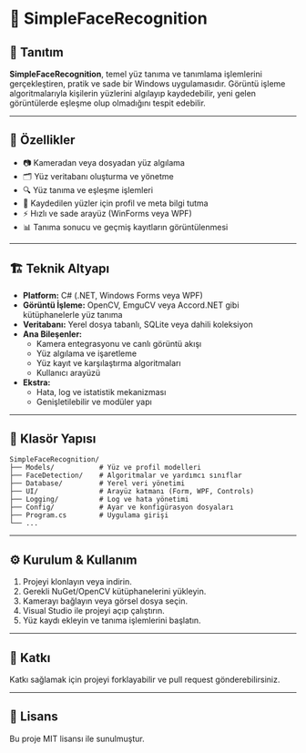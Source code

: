 # 🤖 SimpleFaceRecognition

## 📝 Tanıtım

**SimpleFaceRecognition**, temel yüz tanıma ve tanımlama işlemlerini gerçekleştiren, pratik ve sade bir Windows uygulamasıdır. Görüntü işleme algoritmalarıyla kişilerin yüzlerini algılayıp kaydedebilir, yeni gelen görüntülerde eşleşme olup olmadığını tespit edebilir.

---

## 🚀 Özellikler

- 📷 Kameradan veya dosyadan yüz algılama
- 🗂️ Yüz veritabanı oluşturma ve yönetme
- 🔍 Yüz tanıma ve eşleşme işlemleri
- 📝 Kaydedilen yüzler için profil ve meta bilgi tutma
- ⚡ Hızlı ve sade arayüz (WinForms veya WPF)
- 📊 Tanıma sonucu ve geçmiş kayıtların görüntülenmesi

---

## 🏗️ Teknik Altyapı

- **Platform:** C# (.NET, Windows Forms veya WPF)
- **Görüntü İşleme:** OpenCV, EmguCV veya Accord.NET gibi kütüphanelerle yüz tanıma
- **Veritabanı:** Yerel dosya tabanlı, SQLite veya dahili koleksiyon
- **Ana Bileşenler:**
  - Kamera entegrasyonu ve canlı görüntü akışı
  - Yüz algılama ve işaretleme
  - Yüz kayıt ve karşılaştırma algoritmaları
  - Kullanıcı arayüzü
- **Ekstra:**  
  - Hata, log ve istatistik mekanizması
  - Genişletilebilir ve modüler yapı

---

## 📂 Klasör Yapısı

```
SimpleFaceRecognition/
├── Models/           # Yüz ve profil modelleri
├── FaceDetection/    # Algoritmalar ve yardımcı sınıflar
├── Database/         # Yerel veri yönetimi
├── UI/               # Arayüz katmanı (Form, WPF, Controls)
├── Logging/          # Log ve hata yönetimi
├── Config/           # Ayar ve konfigürasyon dosyaları
├── Program.cs        # Uygulama girişi
└── ...
```

---

## ⚙️ Kurulum & Kullanım

1. Projeyi klonlayın veya indirin.
2. Gerekli NuGet/OpenCV kütüphanelerini yükleyin.
3. Kamerayı bağlayın veya görsel dosya seçin.
4. Visual Studio ile projeyi açıp çalıştırın.
5. Yüz kaydı ekleyin ve tanıma işlemlerini başlatın.

---

## 🤝 Katkı

Katkı sağlamak için projeyi forklayabilir ve pull request gönderebilirsiniz.

---

## 📄 Lisans

Bu proje MIT lisansı ile sunulmuştur.
